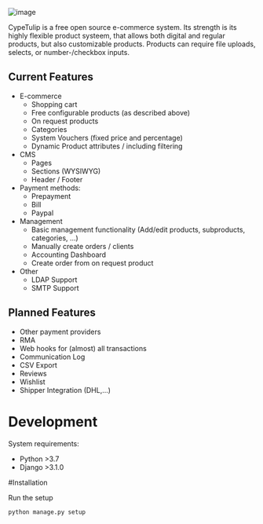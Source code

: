 

![image](https://cloud.bwk-technik.de/thumbnail/af528f4e3ecf400195c7/1024/cp_s.png)

CypeTulip is a free open source e-commerce system. Its strength is its highly flexible product systeem,
that allows both digital and regular products, but also customizable products.
Products can require file uploads, selects, or number-/checkbox inputs.  

## Current Features
- E-commerce 
    - Shopping cart
    - Free configurable products (as described above)
    - On request products
    - Categories
    - System Vouchers (fixed price and percentage)
    - Dynamic Product attributes / including filtering
- CMS
    - Pages
    - Sections (WYSIWYG)
    - Header / Footer
- Payment methods:
    - Prepayment
    - Bill
    - Paypal 
- Management
    - Basic management functionality (Add/edit products, subproducts, categories, ...)
    - Manually create orders / clients
    - Accounting Dashboard
    - Create order from on request product
- Other
    - LDAP Support
    - SMTP Support
    
## Planned Features
- Other payment providers
- RMA
- Web hooks for (almost) all transactions
- Communication Log
- CSV Export
- Reviews
- Wishlist
- Shipper Integration (DHL,...)


# Development

System requirements:
- Python >3.7
- Django >3.1.0


#Installation

Run the setup
```
python manage.py setup
```
